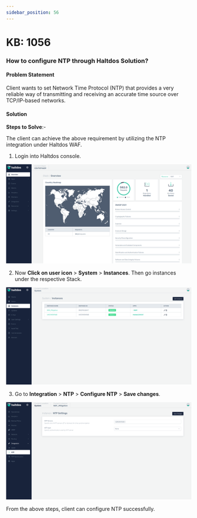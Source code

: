 ```yaml
---
sidebar_position: 56
---
```


# KB: 1056

### **How to configure NTP through Haltdos Solution?**

#### **Problem Statement**

Client wants to set Network Time Protocol (NTP) that provides a very reliable way of transmitting and receiving an accurate time source over TCP/IP-based networks.

#### **Solution**

**Steps to Solve**:-

The client can achieve the above requirement by utilizing the NTP integration under Haltdos WAF.

1. Login into Haltdos console.

![kb-1056](/img/waf/v7/kb/overview_kb_1056_1.png)

2. Now **Click on user icon** > **System** > **Instances**. Then go instances under the respective Stack.

![kb-1056](/img/waf/v7/kb/instances_kb_1056_2.png)

3. Go to **Integration** > **NTP**  > **Configure NTP** > **Save changes**.

![kb-1056](/img/waf/v7/kb/ntp_kb_1056_3.png)

From the above steps, client can configure NTP successfully.




